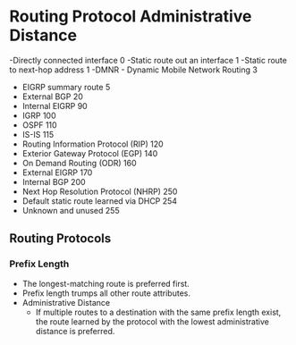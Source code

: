 # Routing Protocol Administrative Distance

-Directly connected interface	0
-Static route out an interface	1
-Static route to next-hop address	1
-DMNR - Dynamic Mobile Network Routing	3
- EIGRP summary route	5
- External BGP	20
- Internal EIGRP	90
- IGRP	100
- OSPF	110
- IS-IS	115
- Routing Information Protocol (RIP)	120
- Exterior Gateway Protocol (EGP)	140
- On Demand Routing (ODR)	160
- External EIGRP	170
- Internal BGP	200
- Next Hop Resolution Protocol (NHRP)	250
- Default static route learned via DHCP	254
- Unknown and unused	255



## Routing Protocols

### Prefix Length 
- The longest-matching route is preferred first. 
- Prefix length trumps all other route attributes. 
- Administrative Distance 
  - If multiple routes to a destination with the same prefix length exist, the route learned by the protocol with the lowest administrative distance is preferred.